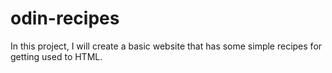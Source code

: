 # odin-recipes

In this project, I will create a basic website that has some simple recipes for getting used to HTML.
